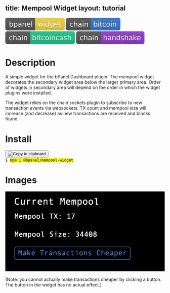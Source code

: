 title: Mempool Widget
layout: tutorial
---
![Badges](badges/bpanel-widget.svg)
![Badges](badges/chain-bitcoin.svg) ![Badges](badges/chain-bitcoincash.svg) ![Badges](badges/chain-handshake.svg)
# Description
A simple widget for the bPanel Dashboard plugin. The mempool widget decorates the secondary widget area below the larger primary area. Order of widgets in secondary area will depend on the order in which the widget plugins were installed.

The widget relies on the chain sockets plugin to subscribe to new transaction events via websockets. TX count and mempool size will increase (and decrease) as new transactions are received and blocks found.

# Install
<pre>
<button class="btn" data-clipboard-target="#code-1"><img class="clippy" width="13" src="/img/clippy.svg" alt="Copy to clipboard"></button>
<code class="shell">$ <mark id="code-1">npm i @bpanel/mempool-widget</mark></code></pre>

# Images
![Screenshot](img/current-mempool.png)

(Note: you cannot actually make transactions cheaper by clicking a button. The button in the widget has no actual effect.)

